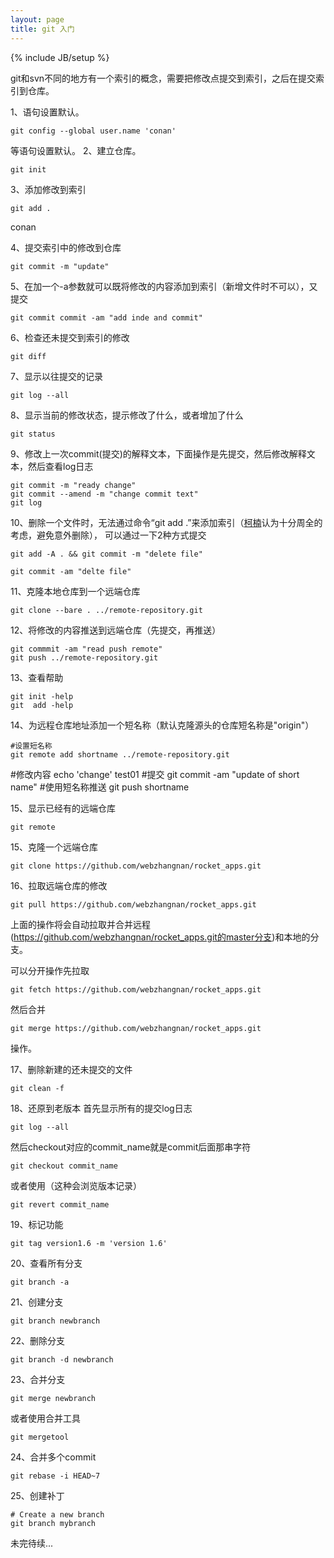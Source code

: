 ```yaml
---
layout: page
title: git 入门
---
```

{% include JB/setup %}

git和svn不同的地方有一个索引的概念，需要把修改点提交到索引，之后在提交索引到仓库。

1、语句设置默认。

    git config --global user.name 'conan'    

等语句设置默认。 2、建立仓库。

    git init    

 3、添加修改到索引

    git add .    

conan

 4、提交索引中的修改到仓库

    git commit -m "update"    

5、在加一个-a参数就可以既将修改的内容添加到索引（新增文件时不可以），又提交

    git commit commit -am "add inde and commit"    

6、检查还未提交到索引的修改

    git diff    

7、显示以往提交的记录

    git log --all    

8、显示当前的修改状态，提示修改了什么，或者增加了什么

    git status    

9、修改上一次commit(提交)的解释文本，下面操作是先提交，然后修改解释文本，然后查看log日志

    git commit -m "ready change"
    git commit --amend -m "change commit text"
    git log
    

10、删除一个文件时，无法通过命令“git add .”来添加索引（[柯楠][1]认为十分周全的考虑，避免意外删除）， 可以通过一下2种方式提交

    git add -A . && git commit -m "delete file"    

    git commit -am "delte file"    

11、克隆本地仓库到一个远端仓库

    git clone --bare . ../remote-repository.git     

12、将修改的内容推送到远端仓库（先提交，再推送）

    git commmit -am "read push remote"
    git push ../remote-repository.git
    

13、查看帮助

    git init -help
    git  add -help     

14、为远程仓库地址添加一个短名称（默认克隆源头的仓库短名称是"origin"）

    #设置短名称
    git remote add shortname ../remote-repository.git
#修改内容
echo 'change' test01
#提交
    git commit -am "update of short name"
#使用短名称推送
    git push shortname
    

15、显示已经有的远端仓库

    git remote     

15、克隆一个远端仓库

    git clone https://github.com/webzhangnan/rocket_apps.git    

16、拉取远端仓库的修改

    git pull https://github.com/webzhangnan/rocket_apps.git    

上面的操作将会自动拉取并合并远程(https://github.com/webzhangnan/rocket_apps.git的master分支)和本地的分支。

可以分开操作先拉取

    git fetch https://github.com/webzhangnan/rocket_apps.git    

然后合并

    git merge https://github.com/webzhangnan/rocket_apps.git     

操作。

17、删除新建的还未提交的文件

    git clean -f    

18、还原到老版本 首先显示所有的提交log日志

    git log --all    

然后checkout对应的commit_name就是commit后面那串字符

    git checkout commit_name    

或者使用（这种会浏览版本记录）

    git revert commit_name    

19、标记功能

    git tag version1.6 -m 'version 1.6'      

20、查看所有分支

    git branch -a    

21、创建分支

    git branch newbranch    

22、删除分支

    git branch -d newbranch    

23、合并分支

    git merge newbranch    

或者使用合并工具

    git mergetool     

24、合并多个commit

    git rebase -i HEAD~7    

25、创建补丁

    # Create a new branch
    git branch mybranch

未完待续...

 [1]: http://js250.com
